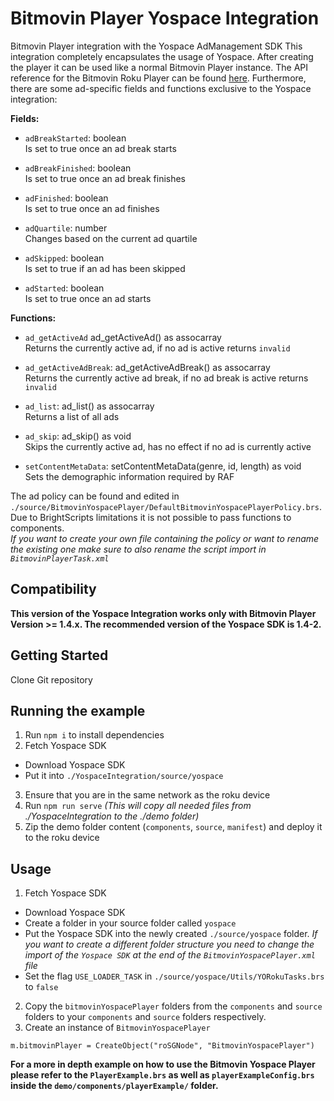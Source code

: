 # Bitmovin Player Yospace Integration
Bitmovin Player integration with the Yospace AdManagement SDK
This integration completely encapsulates the usage of Yospace. After creating the player it can be used like a normal Bitmovin Player instance.
The API reference for the Bitmovin Roku Player can be found [here](https://bitmovin.com/docs/player/api-reference/roku).
Furthermore, there are some ad-specific fields and functions exclusive to the Yospace integration:

**Fields:**

- `adBreakStarted`: boolean  
  Is set to true once an ad break starts

- `adBreakFinished`: boolean  
  Is set to true once an ad break finishes

- `adFinished`: boolean  
  Is set to true once an ad finishes

- `adQuartile`: number  
  Changes based on the current ad quartile

- `adSkipped`: boolean  
  Is set to true if an ad has been skipped

- `adStarted`: boolean  
  Is set to true once an ad starts  

**Functions:**  

- `ad_getActiveAd` ad_getActiveAd() as assocarray  
  Returns the currently active ad, if no ad is active returns `invalid`

- `ad_getActiveAdBreak`: ad_getActiveAdBreak() as assocarray  
  Returns the currently active ad break, if no ad break is active returns `invalid`

- `ad_list`: ad_list() as assocarray  
  Returns a list of all ads

- `ad_skip`: ad_skip() as void  
  Skips the currently active ad, has no effect if no ad is currently active

- `setContentMetaData`: setContentMetaData(genre, id, length) as void  
  Sets the demographic information required by RAF

The ad policy can be found and edited in `./source/BitmovinYospacePlayer/DefaultBitmovinYospacePlayerPolicy.brs`.
Due to BrightScripts limitations it is not possible to pass functions to components.  
_If you want to create your own file containing the policy or want to rename the existing one make sure to also rename the script import in `BitmovinPlayerTask.xml`_

## Compatibility
**This version of the Yospace Integration works only with Bitmovin Player Version >= 1.4.x.
The recommended version of the Yospace SDK is 1.4-2.**

## Getting Started
Clone Git repository

## Running the example
1. Run `npm i` to install dependencies
2. Fetch Yospace SDK
  - Download Yospace SDK
  - Put it into `./YospaceIntegration/source/yospace`
3. Ensure that you are in the same network as the roku device
4. Run `npm run serve`
  _(This will copy all needed files from ./YospaceIntegration to the ./demo folder)_
5. Zip the demo folder content (`components`, `source`, `manifest`) and deploy it to the roku device

## Usage
1. Fetch Yospace SDK
  - Download Yospace SDK
  - Create a folder in your source folder called `yospace`
  - Put the Yospace SDK into the newly created `./source/yospace` folder. _If you want to create a different folder structure you need to change the import of the `Yospace SDK` at the end of the `BitmovinYospacePlayer.xml` file_
  - Set the flag `USE_LOADER_TASK` in `./source/yospace/Utils/YORokuTasks.brs` to `false`
2. Copy the `bitmovinYospacePlayer` folders from the `components` and `source` folders to your `components` and `source` folders respectively.
3. Create an instance of `BitmovinYospacePlayer`
  ```Brightscript
  m.bitmovinPlayer = CreateObject("roSGNode", "BitmovinYospacePlayer")
  ```

**For a more in depth example on how to use the Bitmovin Yospace Player please refer to the `PlayerExample.brs` as well as `playerExampleConfig.brs` inside the `demo/components/playerExample/` folder.**
